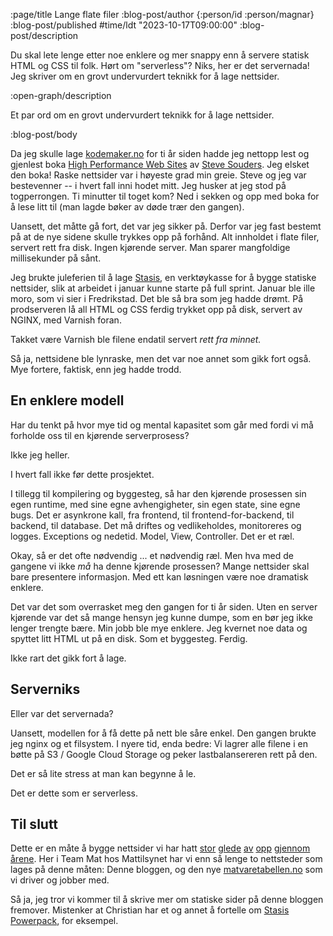 :page/title Lange flate filer
:blog-post/author {:person/id :person/magnar}
:blog-post/published #time/ldt "2023-10-17T09:00:00"
:blog-post/description

Du skal lete lenge etter noe enklere og mer snappy enn å servere statisk HTML og
CSS til folk. Hørt om "serverless"? Niks, her er det servernada!
Jeg skriver om en grovt undervurdert teknikk for å lage nettsider.

:open-graph/description

Et par ord om en grovt undervurdert teknikk for å lage nettsider.

:blog-post/body

Da jeg skulle lage [kodemaker.no](https://www.kodemaker.no) for ti år siden
hadde jeg nettopp lest og gjenlest boka [High Performance Web
Sites](https://biblio.co.uk/book/high-performance-web-sites-essential-knowledge/d/920516130?aid=frg&gclid=CjwKCAjwvfmoBhAwEiwAG2tqzJsOBzLsRGv24PNBTUuQZphsofoPkp-Fn4q0SWBPYuwRg-hMbYCfABoC7eoQAvD_BwE)
av [Steve Souders](https://stevesouders.com). Jeg elsket den boka! Raske
nettsider var i høyeste grad min greie. Steve og jeg var bestevenner -- i hvert
fall inni hodet mitt. Jeg husker at jeg stod på togperrongen. Ti minutter til
toget kom? Ned i sekken og opp med boka for å lese litt til (man lagde bøker
av døde trær den gangen).

Uansett, det måtte gå fort, det var jeg sikker på. Derfor var jeg fast bestemt
på at de nye sidene skulle trykkes opp på forhånd. Alt innholdet i flate filer,
servert rett fra disk. Ingen kjørende server. Man sparer mangfoldige
millisekunder på sånt.

Jeg brukte juleferien til å lage [Stasis](https://github.com/magnars/stasis), en
verktøykasse for å bygge statiske nettsider, slik at arbeidet i januar kunne
starte på full sprint. Januar ble ille moro, som vi sier i Fredrikstad. Det ble
så bra som jeg hadde drømt. På prodserveren lå all HTML og CSS ferdig trykket
opp på disk, servert av NGINX, med Varnish foran.

Takket være Varnish ble filene endatil servert *rett fra minnet.*

Så ja, nettsidene ble lynraske, men det var noe annet som gikk fort også. Mye fortere,
faktisk, enn jeg hadde trodd.

## En enklere modell

Har du tenkt på hvor mye tid og mental kapasitet som går med fordi vi må
forholde oss til en kjørende serverprosess?

Ikke jeg heller.

I hvert fall ikke før dette prosjektet.

I tillegg til kompilering og byggesteg, så har den kjørende prosessen sin egen
runtime, med sine egne avhengigheter, sin egen state, sine egne bugs. Det er
asynkrone kall, fra frontend, til frontend-for-backend, til backend, til
database. Det må driftes og vedlikeholdes, monitoreres og logges. Exceptions og
nedetid. Model, View, Controller. Det er et ræl.

Okay, så er det ofte nødvendig ... et nødvendig ræl. Men hva med de gangene vi
ikke *må* ha denne kjørende prosessen? Mange nettsider skal bare presentere
informasjon. Med ett kan løsningen være noe dramatisk enklere.

Det var det som overrasket meg den gangen for ti år siden. Uten en server
kjørende var det så mange hensyn jeg kunne dumpe, som en bør jeg ikke lenger
trengte bære. Min jobb ble mye enklere. Jeg kvernet noe data og spyttet litt
HTML ut på en disk. Som et byggesteg. Ferdig.

Ikke rart det gikk fort å lage.

## Serverniks

Eller var det servernada?

Uansett, modellen for å få dette på nett ble såre enkel. Den gangen brukte jeg
nginx og et filsystem. I nyere tid, enda bedre: Vi lagrer alle filene i en bøtte
på S3 / Google Cloud Storage og peker lastbalansereren rett på den.

Det er så lite stress at man kan begynne å le.

Det er dette som er serverless.

## Til slutt

Dette er en måte å bygge nettsider vi har hatt
[stor](https://www.kodemaker.no)
[glede](https://techdocs.spid.no)
[av](https://emacsrocks.com)
[opp](https://strom.fortum.no)
[gjennom](https://cjohansen.no)
[årene](https://www.parens-of-the-dead.com).
Her i Team Mat hos Mattilsynet har vi enn så lenge to nettsteder som lages på denne måten:
Denne bloggen, og den nye [matvaretabellen.no](https://matvaretabellen.no) som
vi driver og jobber med.

Så ja, jeg tror vi kommer til å skrive mer om statiske sider på denne bloggen
fremover. Mistenker at Christian har et og annet å fortelle om [Stasis
Powerpack](https://github.com/cjohansen/powerpack), for eksempel.
